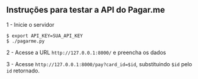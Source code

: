 Instruções para testar a API do Pagar.me
----------------------------------------

1 - Inicie o servidor

    $ export API_KEY=SUA_API_KEY
    $ ./pagarme.py

2 - Acesse a URL `http://127.0.0.1:8000/` e preencha os dados

3 - Acesse `http://127.0.0.1:8000/pay?card_id=$id`, substituindo `$id` pelo `id` retornado.
